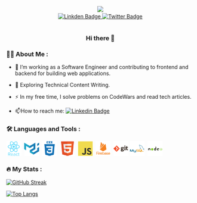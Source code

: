 <div id="header" align="center">
  <img src="https://media.giphy.com/media/SUcApSWjPwQMARvcM8/giphy.gif" width="100"/>

<div id="badges">
 <a href="https://www.linkedin.com/in/hillary-v-804438114/">
<img src="https://img.shields.io/badge/LinkedIn-blue?logo=linkedin&logoColor=white&style=for-the-badge" alt="Linkden Badge"> </a>
 <a href="https://twitter.com/VanCodes1">
<img src="https://img.shields.io/badge/Twitter-blue?style=for-the-badge&logo=twitter&logoColor=white" alt="Twitter Badge"/> </a>
</div>
<img src="https://komarev.com/ghpvc/?username=hvanotten&style=flat-square&color=blue" alt=""/>

</div>
<div align="center">
 
 ### Hi there 👋 
 
 </div>
  
 ### :woman_technologist: About Me :
 
 
- :telescope: I’m working as a Software Engineer and contributing to frontend and backend for building web applications.

- :seedling: Exploring Technical Content Writing.

- :zap: In my free time, I solve problems on CodeWars and read tech articles.

- :mailbox:How to reach me: [![Linkedin Badge](https://img.shields.io/badge/-HVanotten-blue?style=flat&logo=Linkedin&logoColor=white)](https://www.linkedin.com/in/hillary-v-804438114/)

### :hammer_and_wrench: Languages and Tools :

<div>
 <img src="https://github.com/devicons/devicon/blob/master/icons/react/react-original-wordmark.svg" title="React" alt="React" width="40" height="40"/>&nbsp;
 <img src="https://github.com/devicons/devicon/blob/master/icons/materialui/materialui-original.svg" title="Material UI" alt="Material UI" width="40" height="40"/>&nbsp;
 <img src="https://github.com/devicons/devicon/blob/master/icons/css3/css3-plain-wordmark.svg"  title="CSS3" alt="CSS" width="40" height="40"/>&nbsp;
 <img src="https://github.com/devicons/devicon/blob/master/icons/html5/html5-original.svg" title="HTML5" alt="HTML" width="40" height="40"/>&nbsp;
   <img src="https://github.com/devicons/devicon/blob/master/icons/javascript/javascript-original.svg" title="JavaScript" alt="JavaScript" width="40" height="40"/>&nbsp;
  <img src="https://github.com/devicons/devicon/blob/master/icons/firebase/firebase-plain-wordmark.svg" title="Firebase" alt="Firebase" width="40" height="40"/>&nbsp;
  <img src="https://github.com/devicons/devicon/blob/master/icons/git/git-original-wordmark.svg" title="Git" **alt="Git" width="40" height="40"/>
  <img src="https://github.com/devicons/devicon/blob/master/icons/mysql/mysql-original-wordmark.svg" title="MySQL"  alt="MySQL" width="40" height="40"/>&nbsp;
  <img src="https://github.com/devicons/devicon/blob/master/icons/nodejs/nodejs-original-wordmark.svg" title="NodeJS" alt="NodeJS" width="40" height="40"/>&nbsp;
 </div>
 
 ### :fire: My Stats :
 
 [![GitHub Streak](http://github-readme-streak-stats.herokuapp.com?user=hvanotten&theme=dark&background=000000)](https://git.io/streak-stats)
 
 [![Top Langs](https://github-readme-stats.vercel.app/api/top-langs/?username=hvanotten)](https://github.com/hvanotten/github-readme-stats)


